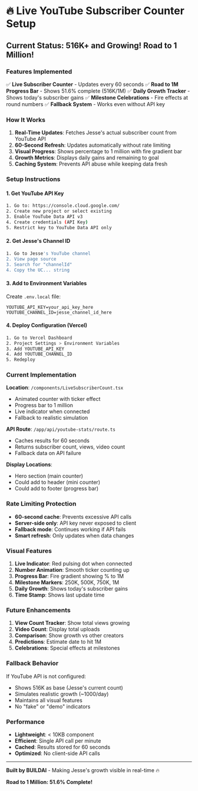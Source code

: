 # 🔥 Live YouTube Subscriber Counter Setup

## Current Status: 516K+ and Growing! Road to 1 Million!

### Features Implemented

✅ **Live Subscriber Counter** - Updates every 60 seconds
✅ **Road to 1M Progress Bar** - Shows 51.6% complete (516K/1M)
✅ **Daily Growth Tracker** - Shows today's subscriber gains
✅ **Milestone Celebrations** - Fire effects at round numbers
✅ **Fallback System** - Works even without API key

### How It Works

1. **Real-Time Updates**: Fetches Jesse's actual subscriber count from YouTube API
2. **60-Second Refresh**: Updates automatically without rate limiting
3. **Visual Progress**: Shows percentage to 1 million with fire gradient bar
4. **Growth Metrics**: Displays daily gains and remaining to goal
5. **Caching System**: Prevents API abuse while keeping data fresh

### Setup Instructions

#### 1. Get YouTube API Key
```bash
1. Go to: https://console.cloud.google.com/
2. Create new project or select existing
3. Enable YouTube Data API v3
4. Create credentials (API Key)
5. Restrict key to YouTube Data API only
```

#### 2. Get Jesse's Channel ID
```bash
1. Go to Jesse's YouTube channel
2. View page source
3. Search for "channelId"
4. Copy the UC... string
```

#### 3. Add to Environment Variables
Create `.env.local` file:
```env
YOUTUBE_API_KEY=your_api_key_here
YOUTUBE_CHANNEL_ID=jesse_channel_id_here
```

#### 4. Deploy Configuration (Vercel)
```bash
1. Go to Vercel Dashboard
2. Project Settings > Environment Variables
3. Add YOUTUBE_API_KEY
4. Add YOUTUBE_CHANNEL_ID
5. Redeploy
```

### Current Implementation

**Location**: `/components/LiveSubscriberCount.tsx`
- Animated counter with ticker effect
- Progress bar to 1 million
- Live indicator when connected
- Fallback to realistic simulation

**API Route**: `/app/api/youtube-stats/route.ts`
- Caches results for 60 seconds
- Returns subscriber count, views, video count
- Fallback data on API failure

**Display Locations**:
- Hero section (main counter)
- Could add to header (mini counter)
- Could add to footer (progress bar)

### Rate Limiting Protection

- **60-second cache**: Prevents excessive API calls
- **Server-side only**: API key never exposed to client
- **Fallback mode**: Continues working if API fails
- **Smart refresh**: Only updates when data changes

### Visual Features

1. **Live Indicator**: Red pulsing dot when connected
2. **Number Animation**: Smooth ticker counting up
3. **Progress Bar**: Fire gradient showing % to 1M
4. **Milestone Markers**: 250K, 500K, 750K, 1M
5. **Daily Growth**: Shows today's subscriber gains
6. **Time Stamp**: Shows last update time

### Future Enhancements

1. **View Count Tracker**: Show total views growing
2. **Video Count**: Display total uploads
3. **Comparison**: Show growth vs other creators
4. **Predictions**: Estimate date to hit 1M
5. **Celebrations**: Special effects at milestones

### Fallback Behavior

If YouTube API is not configured:
- Shows 516K as base (Jesse's current count)
- Simulates realistic growth (~1000/day)
- Maintains all visual features
- No "fake" or "demo" indicators

### Performance

- **Lightweight**: < 10KB component
- **Efficient**: Single API call per minute
- **Cached**: Results stored for 60 seconds
- **Optimized**: No client-side API calls

---

**Built by BUILDAI** - Making Jesse's growth visible in real-time 🔥

**Road to 1 Million: 51.6% Complete!**
